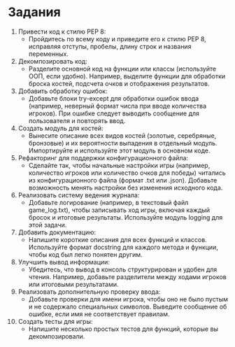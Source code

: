 # Задания

1. Привести код к стилю PEP 8:
    - Пройдитесь по всему коду и приведите его к стилю PEP 8, исправляя отступы, пробелы, длину строк и названия
      переменных.
2. Декомпозировать код:
    - Разделите основной код на функции или классы (используйте ООП, если удобно). Например, выделите функции для
      обработки броска костей, подсчета очков и отображения результатов.
3. Добавить обработку ошибок:
    - Добавьте блоки try-except для обработки ошибок ввода (например, неверный формат числа при вводе количества
      игроков). При ошибке следует выводить сообщение для пользователя и повторять ввод.
4. Создать модуль для костей:
    - Вынесите описание всех видов костей (золотые, серебряные, бронзовые) и их вероятности выпадения в отдельный
      модуль. Импортируйте и используйте этот модуль в основном коде.
5. Рефакторинг для поддержки конфигурационного файла:
    - Сделайте так, чтобы начальные настройки игры (например, количество игроков или количество очков для победы)
      читались из конфигурационного файла (формат .txt или .json). Добавьте возможность менять настройки без изменения
      исходного кода.
6. Реализовать систему ведения журнала:
    - Добавьте логирование (например, в текстовый файл game_log.txt), чтобы записывать ход игры, включая каждый бросок и
      итоговые результаты. Используйте модуль logging для этой задачи.
7. Добавить документацию:
    - Напишите короткие описания для всех функций и классов. Используйте формат docstring для каждого метода и функции,
      чтобы код был легко понятен другим.
8. Улучшить вывод информации:
    - Убедитесь, что вывод в консоль структурирован и удобен для чтения. Например, добавьте разделители между ходами
      игроков или итоговыми результатами.
9. Реализовать дополнительную проверку ввода:
    - Добавьте проверки для имени игрока, чтобы оно не было пустым и не содержало специальных символов. Выведите
      сообщение об ошибке, если имя не соответствует правилам.
10. Создать тесты для игры:
    - Напишите несколько простых тестов для функций, которые вы декомпозировали.
